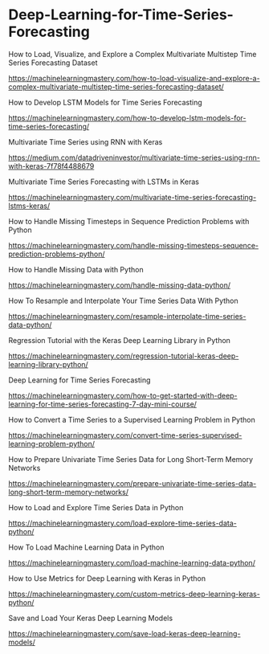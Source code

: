 # Deep-Learning-for-Time-Series-Forecasting
How to Load, Visualize, and Explore a Complex Multivariate Multistep Time Series Forecasting Dataset

https://machinelearningmastery.com/how-to-load-visualize-and-explore-a-complex-multivariate-multistep-time-series-forecasting-dataset/

How to Develop LSTM Models for Time Series Forecasting

https://machinelearningmastery.com/how-to-develop-lstm-models-for-time-series-forecasting/

Multivariate Time Series using RNN with Keras

https://medium.com/datadriveninvestor/multivariate-time-series-using-rnn-with-keras-7f78f4488679

Multivariate Time Series Forecasting with LSTMs in Keras

https://machinelearningmastery.com/multivariate-time-series-forecasting-lstms-keras/

How to Handle Missing Timesteps in Sequence Prediction Problems with Python

https://machinelearningmastery.com/handle-missing-timesteps-sequence-prediction-problems-python/

How to Handle Missing Data with Python

https://machinelearningmastery.com/handle-missing-data-python/

How To Resample and Interpolate Your Time Series Data With Python

https://machinelearningmastery.com/resample-interpolate-time-series-data-python/

Regression Tutorial with the Keras Deep Learning Library in Python

https://machinelearningmastery.com/regression-tutorial-keras-deep-learning-library-python/

Deep Learning for Time Series Forecasting

https://machinelearningmastery.com/how-to-get-started-with-deep-learning-for-time-series-forecasting-7-day-mini-course/


How to Convert a Time Series to a Supervised Learning Problem in Python

https://machinelearningmastery.com/convert-time-series-supervised-learning-problem-python/


How to Prepare Univariate Time Series Data for Long Short-Term Memory Networks

https://machinelearningmastery.com/prepare-univariate-time-series-data-long-short-term-memory-networks/

How to Load and Explore Time Series Data in Python

https://machinelearningmastery.com/load-explore-time-series-data-python/

How To Load Machine Learning Data in Python

https://machinelearningmastery.com/load-machine-learning-data-python/

How to Use Metrics for Deep Learning with Keras in Python

https://machinelearningmastery.com/custom-metrics-deep-learning-keras-python/

Save and Load Your Keras Deep Learning Models

https://machinelearningmastery.com/save-load-keras-deep-learning-models/
